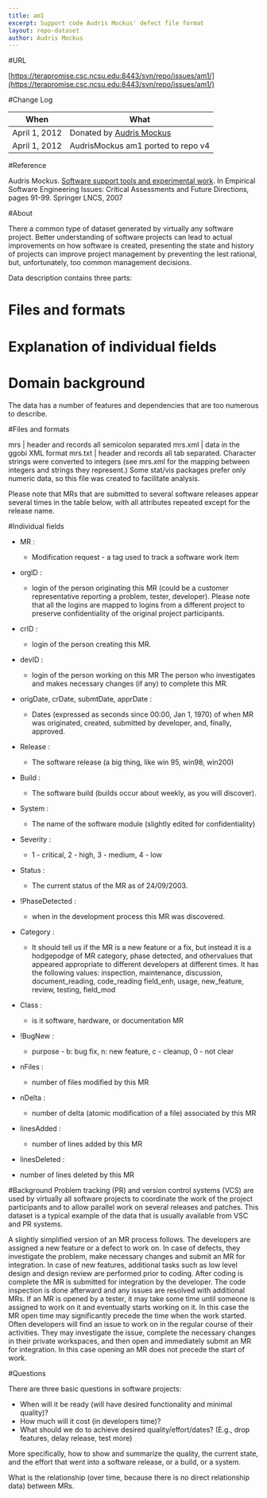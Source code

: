 ```yaml
---
title: am1
excerpt: Support code Audris Mockus' defect file format
layout: repo-dataset
author: Audris Mockus
---
```



#URL

[https://terapromise.csc.ncsu.edu:8443/svn/repo/issues/am1/](https://terapromise.csc.ncsu.edu:8443/svn/repo/issues/am1/)

#Change Log

When | What
---- | ----
April 1, 2012 | Donated by [Audris Mockus](/repo/people/data-donors/promise3.html)
April 1, 2012 | AudrisMockus am1 ported to repo v4

#Reference

Audris Mockus. [Software support tools and experimental work](https://terapromise.csc.ncsu.edu:8443/svn/repo/issues/am1/SSTaEW.pdf). In
Empirical Software Engineering Issues: Critical Assessments and Future
Directions, pages 91-99. Springer LNCS, 2007


#About

There a common type of dataset generated by virtually any software
project. Better understanding of software projects can lead to
actual improvements on how software is created, presenting the state
and history of projects can improve project management by preventing
the lest rational, but, unfortunately, too common management decisions.

Data description contains three parts:
  # Files and formats
  # Explanation of individual fields
  # Domain background

The data has a number of features and dependencies that 
are too numerous to describe.

#Files and formats

mrs | header and records all semicolon separated
mrs.xml |  data in the ggobi XML format
mrs.txt | header and records all tab separated. Character strings were converted to integers (see mrs.xml for the mapping between integers and strings they represent.) Some stat/vis packages prefer  only numeric data, so this file was created to facilitate analysis.

Please note that MRs that are submitted to several software
releases appear several times in the table below, with all
attributes repeated except for the release name.

#Individual fields

 * MR :
   * Modification request - a tag used to track a software work item

 * orgID : 
   * login of the person originating this MR (could be a customer
representative reporting a problem, tester, developer).
Please note that all the logins are mapped to logins from
a different project to preserve confidentiality of the
original project participants. 

 * crID :
   * login of the person creating this MR.

 * devID :
   * login of the person working on this MR The person who investigates and makes necessary changes (if any) to complete this MR.

 * origDate, crDate, submtDate, apprDate :
   * Dates (expressed as seconds since 00:00, Jan 1, 1970) of when MR was originated, created, submitted by developer, and, finally, approved.

 * Release : 
   * The software release (a big thing, like win 95, win98, win200)

 * Build : 
   * The software build (builds occur about weekly, as you will discover).

 * System : 
   * The name of the software module (slightly edited for confidentiality) 

 * Severity : 
   * 1 - critical, 2 - high, 3 - medium, 4 - low

 * Status : 
   * The current status of the MR as of 24/09/2003.

 * !PhaseDetected : 
   * when in the development process this MR was discovered. 

 * Category : 
   * It should tell us if the MR is a new feature or a fix, but instead it is a hodgepodge of MR category, phase detected, and othervalues that appeared appropriate to different developers at different times. It has the following values: inspection, maintenance, discussion, document_reading, code_reading field_enh, usage, new_feature, review, testing, field_mod 

 * Class : 
   * is it software, hardware, or documentation MR 

 * !BugNew : 
   * purpose - b: bug fix, n: new feature, c - cleanup, 0 - not clear 

 * nFiles : 
   * number of files modified by this MR 

 * nDelta : 
   * number of delta (atomic modification of a file) associated by this MR 

 * linesAdded : 
   * number of lines added by this MR 

 * linesDeleted : 
  * number of lines deleted by this MR 

#Background
Problem tracking (PR) and version control systems (VCS) are used by
virtually all software projects to coordinate the work of the
project participants and to allow parallel work on several releases
and patches. This dataset is a typical example of the data that is
usually available from VSC and PR systems.

A slightly simplified version of an MR process follows.  The
developers are assigned a new feature or a defect to work on. In
case of defects, they investigate the problem, make necessary
changes and submit an MR for integration. In case of new features,
additional tasks such as low level design and design review are
performed prior to coding. After coding is complete the MR is
submitted for integration by the developer. The code inspection is
done afterward and any issues are resolved with additional MRs. If
an MR is opened by a tester, it may take some time until someone is
assigned to work on it and eventually starts working on it.  In this
case the MR open time may significantly precede the time when the
work started. Often developers will find an issue to work on in the
regular course of their activities. They may investigate the issue,
complete the necessary changes in their private workspaces, and then
open and immediately submit an MR for integration.  In this case
opening an MR does not precede the start of work. 


#Questions

There are three basic questions in software projects: 

  * When will it be ready (will have desired functionality and minimal quality)?
  * How much will it cost (in developers time)? 
  * What should we do to achieve desired quality/effort/dates? (E.g., drop features, delay release, test more)
 
More specifically, how to show and summarize the quality, the current
state, and the effort that went into a software release, or a build,
or a system.

What is the relationship (over time, because there is no direct
relationship data) between MRs.
